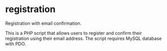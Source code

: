 # registration
Registration with email confirmation. 

This is a PHP script that allows users to register and confirm their registration using their email address. The script requires MySQL database with PDO.
